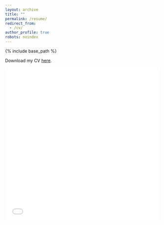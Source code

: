 ```yaml
---
layout: archive
title: ""
permalink: /resume/
redirect_from:
  - /cv/
author_profile: true
robots: noindex
---
```


{% include base_path %}

Download my CV [here](/files/CV_Nadja_vantHoff.pdf).

<iframe src="/files/CV_Nadja_vantHoff.pdf" width="100%" height="500" frameborder="no" border="0" marginwidth="0" marginheight="0"></iframe>


